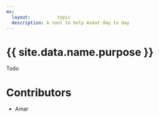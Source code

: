 ```yaml
---
mx:
  layout:          topic
  description: A tool to help Asmat day to day
---
```




# {{ site.data.name.purpose }}
Todo


# Contributors
- Amar

